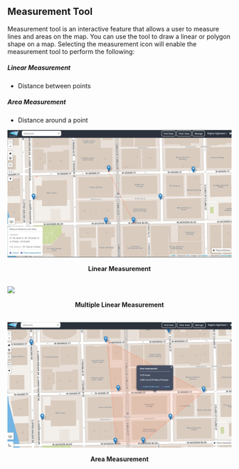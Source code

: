 ## Measurement Tool

Measurement tool is an interactive feature that allows a user to measure lines and areas on the map. You can use the tool to draw a linear or polygon shape on a map. Selecting the measurement icon will enable the measurement tool to perform the following:

##### Linear Measurement

-   Distance between points

##### Area Measurement

-   Distance around a point


<img src="../media/linear.jpg">

<p align="center"><b>Linear Measurement</b></p>

<br>

<img src="../media/multi.jpg">

<p align="center"><b>Multiple Linear Measurement</b></p>

<br>

<img src="../media/area.jpg">

<p align="center"><b>Area Measurement</b></p>

<br>